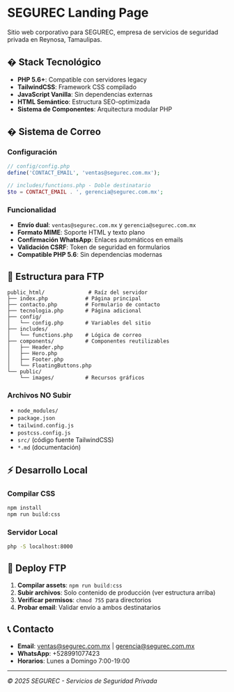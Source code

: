 # SEGUREC Landing Page

Sitio web corporativo para SEGUREC, empresa de servicios de seguridad privada en Reynosa, Tamaulipas.

## �️ Stack Tecnológico

- **PHP 5.6+**: Compatible con servidores legacy
- **TailwindCSS**: Framework CSS compilado
- **JavaScript Vanilla**: Sin dependencias externas
- **HTML Semántico**: Estructura SEO-optimizada
- **Sistema de Componentes**: Arquitectura modular PHP

## � Sistema de Correo

### Configuración
```php
// config/config.php
define('CONTACT_EMAIL', 'ventas@segurec.com.mx');

// includes/functions.php - Doble destinatario
$to = CONTACT_EMAIL . ', gerencia@segurec.com.mx';
```

### Funcionalidad
- **Envío dual**: `ventas@segurec.com.mx` y `gerencia@segurec.com.mx`
- **Formato MIME**: Soporte HTML y texto plano
- **Confirmación WhatsApp**: Enlaces automáticos en emails
- **Validación CSRF**: Token de seguridad en formularios
- **Compatible PHP 5.6**: Sin dependencias modernas

## 📁 Estructura para FTP

```
public_html/              # Raíz del servidor
├── index.php            # Página principal
├── contacto.php         # Formulario de contacto
├── tecnologia.php       # Página adicional
├── config/
│   └── config.php       # Variables del sitio
├── includes/
│   └── functions.php    # Lógica de correo
├── components/          # Componentes reutilizables
│   ├── Header.php
│   ├── Hero.php
│   ├── Footer.php
│   └── FloatingButtons.php
└── public/
    └── images/          # Recursos gráficos
```

### Archivos NO Subir
- `node_modules/`
- `package.json`
- `tailwind.config.js`
- `postcss.config.js`
- `src/` (código fuente TailwindCSS)
- `*.md` (documentación)

## ⚡ Desarrollo Local

### Compilar CSS
```bash
npm install
npm run build:css
```

### Servidor Local
```bash
php -S localhost:8000
```

## 🚀 Deploy FTP

1. **Compilar assets**: `npm run build:css`
2. **Subir archivos**: Solo contenido de producción (ver estructura arriba)
3. **Verificar permisos**: `chmod 755` para directorios
4. **Probar email**: Validar envío a ambos destinatarios

## 📞 Contacto

- **Email**: ventas@segurec.com.mx | gerencia@segurec.com.mx
- **WhatsApp**: +528991077423
- **Horarios**: Lunes a Domingo 7:00-19:00

---

*© 2025 SEGUREC - Servicios de Seguridad Privada*